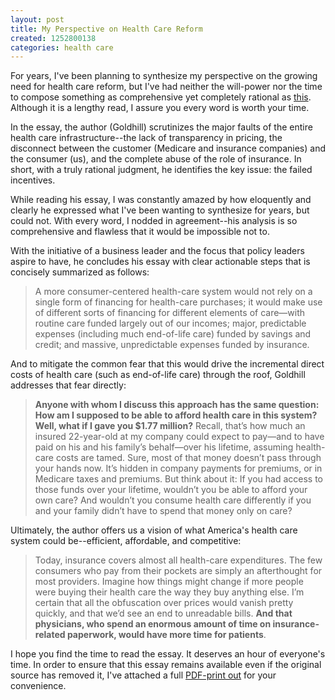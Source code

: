 ```yaml
---
layout: post
title: My Perspective on Health Care Reform
created: 1252800138
categories: health care
---
```

For years, I've been planning to synthesize my perspective on the growing need for health care reform, but I've had neither the will-power nor the time to compose something as comprehensive yet completely rational as [this](http://www.theatlantic.com/doc/200909/health-care). Although it is a lengthy read, I assure you every word is worth your time.

In the essay, the author (Goldhill) scrutinizes the major faults of the entire health care infrastructure--the lack of transparency in pricing, the disconnect between the customer (Medicare and insurance companies) and the consumer (us), and the complete abuse of the role of insurance. In short, with a truly rational judgment, he identifies the key issue: the failed incentives.

While reading his essay, I was constantly amazed by how eloquently and clearly he expressed what I've been wanting to synthesize for years, but could not. With every word, I nodded in agreement--his analysis is so comprehensive and flawless that it would be impossible not to.

With the initiative of a business leader and the focus that policy leaders aspire to have, he concludes his essay with clear actionable steps that is concisely summarized as follows:

> A more consumer-centered health-care system would not rely on a single form of financing for health-care purchases; it would make use of different sorts of financing for different elements of care—with routine care funded largely out of our incomes; major, predictable expenses (including much end-of-life care) funded by savings and credit; and massive, unpredictable expenses funded by insurance.

And to mitigate the common fear that this would drive the incremental direct costs of health care (such as end-of-life care) through the roof, Goldhill addresses that fear directly:

> **Anyone with whom I discuss this approach has the same question: How am I supposed to be able to afford health care in this system? Well, what if I gave you $1.77 million?** Recall, that’s how much an insured 22-year-old at my company could expect to pay—and to have paid on his and his family’s behalf—over his lifetime, assuming health-care costs are tamed. Sure, most of that money doesn’t pass through your hands now. It’s hidden in company payments for premiums, or in Medicare taxes and premiums. But think about it: If you had access to those funds over your lifetime, wouldn’t you be able to afford your own care? And wouldn’t you consume health care differently if you and your family didn’t have to spend that money only on care?

Ultimately, the author offers us a vision of what America's health care system could be--efficient, affordable, and competitive:

> Today, insurance covers almost all health-care expenditures. The few consumers who pay from their pockets are simply an afterthought for most providers. Imagine how things might change if more people were buying their health care the way they buy anything else. I’m certain that all the obfuscation over prices would vanish pretty quickly, and that we’d see an end to unreadable bills. <strong>And that physicians, who spend an enormous amount of time on insurance-related paperwork, would have more time for patients</strong>.

I hope you find the time to read the essay. It deserves an hour of everyone's time. In order to ensure that this essay remains available even if the original source has removed it, I've attached a full [PDF-print out](/uploads/HealthCareDavidGoldhill.pdf) for your convenience.
